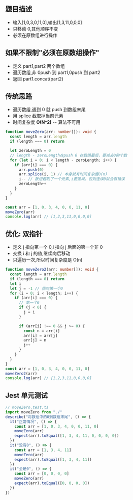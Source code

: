 ## 题目描述

- 输入[1,0,3,0,11,0],输出[1,3,11,0,0,0]
- 只移动 0,其他顺序不变
- 必须在原数组进行操作

## 如果不限制"必须在原数组操作"

- 定义 part1,part2 两个数组
- 遍历数组,非 0push 到 part1,0push 到 part2
- 返回 part1.concat(part2)

## 传统思路

- 遍历数组,遇到 0 就 push 到数组末尾
- 用 splice 截取掉当前元素
- 时间复杂度 **O(N^2)** -- 算法不可用

```ts
function moveZero(arr: number[]): void {
  const length = arr.length
  if (length === 0) return

  let zeroLength = 0
  // length - zeroLength在push 0 在数组最后，要减去0的个数
  for (let i = 0; i < length - zeroLength; i++) {
    if (arr[i] === 0) {
      arr.push(0)
      arr.splice(i, 1) // 本身就有时间复杂度O(n)
      i-- // 数组截取了一个元素,i要递减，否则连续0就会有错误
      zeroLength++
    }
  }
}

const arr = [1, 0, 3, 4, 0, 0, 11, 0]
moveZero(arr)
console.log(arr) // [1,2,3,11,0,0,0,0]
```

## 优化: 双指针

- 定义 j 指向第一个 0,i 指向 j 后面的第一个非 0
- 交换 i 和 j 的值,继续向后移动
- 只遍历一次,所以时间复杂度是 O(n)

```ts
function moveZero2(arr: number[]): void {
  const length = arr.length
  if (length === 0) return
  let i
  let j = -1 // 指向第一个0
  for (i = 0; i < length; i++) {
    if (arr[i] === 0) {
      // 第一个0
      if (j < 0) {
        j = i
      }

      if (arr[i] !== 0 && j >= 0) {
        const n = arr[i]
        arr[i] = arr[j]
        arr[j] = n
        j++
      }
    }
  }
}
const arr = [1, 0, 3, 4, 0, 0, 11, 0]
moveZero2(arr)
console.log(arr) // [1,2,3,11,0,0,0,0]
```

## Jest 单元测试

```ts
// moveZero.test.ts
import moveZero from "./"
describe("将数组中的0到数组末尾", () => {
  it("正常情况", () => {
    const arr = [1, 0, 3, 4, 0, 0, 11, 0]
    moveZero(arr)
    expect(arr).toEqual([1, 3, 4, 11, 0, 0, 0, 0])
  })
  it("没有0", () => {
    const arr = [1, 3, 4, 11]
    moveZero(arr)
    expect(arr).toEqual([1, 3, 4, 11])
  })
  it("全是0", () => {
    const arr = [0, 0, 0, 0]
    moveZero(arr)
    expect(arr).toEqual([0, 0, 0, 0])
  })
})
```
